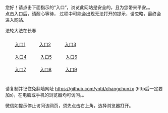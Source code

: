 您好！请点击下面指示的“入口”，浏览此网站是安全的，且为您带来平安。。 <br/>
点击入口后，请耐心等待， 过程中可能会出现无法打开的提示，请忽略，最终会进入网站. </br>

法轮大法在长春<br/>
<div style="padding:10px"><a style="margin:20px" target="_blank" href="https://d2e4sm5z6do6g3.cloudfront.net/2Qpsp?niyhpgs" id="ccLink1" rel="nofollow">入口1</a> <a target="_blank" style="margin:20px" href="https://d1wc0vwziehhdf.cloudfront.net/2Qpsp?sotjyarq" id="ccLink2" rel="nofollow">入口2</a> <a style="margin:20px" target="_blank" href="https://d7nufbx7p477o.cloudfront.net/2Qpsp?xioou" id="ccLink3" rel="nofollow">入口3</a></div>

<div style="padding:10px" ><a style="margin:20px" target="_blank" href="https://d2e4sm5z6do6g3.cloudfront.net/2Qpsp?niyhpgs" id="ccLink4" rel="nofollow">入口4</a> <a style="margin:20px" href="https://d1wc0vwziehhdf.cloudfront.net/2Qpsp?sotjyarq" target="_blank" id="ccLink5" rel="nofollow">入口5</a> <a style="margin:20px" href="https://d7nufbx7p477o.cloudfront.net/2Qpsp?xioou" target="_blank" id="ccLink6" rel="nofollow">入口6</a></div>

<div style="padding:10px"><a style="margin:20px" target="_blank" href="https://d2e4sm5z6do6g3.cloudfront.net/2Qpsp?niyhpgs" id="ccLink7" rel="nofollow">入口7</a> <a style="margin:20px" href="https://d1wc0vwziehhdf.cloudfront.net/2Qpsp?sotjyarq" target="_blank" id="ccLink8" rel="nofollow">入口8</a> <a style="margin:20px" target="_blank" href="https://d7nufbx7p477o.cloudfront.net/2Qpsp?xioou" id="ccLink9" rel="nofollow">入口9</a></div>

<br/>



请复制并记住免翻墙网址 https://github.com/yntd/changchunzx (http后一定要加s)，在电脑或手机的浏览器均可访问。。<br/>

微信如提示停止访问该网页，须先点击右上角，选择浏览器打开。
